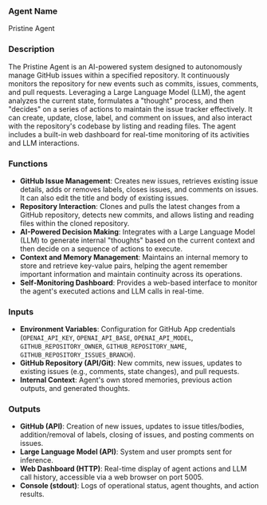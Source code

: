 ### Agent Name
Pristine Agent

### Description
The Pristine Agent is an AI-powered system designed to autonomously manage GitHub issues within a specified repository. It continuously monitors the repository for new events such as commits, issues, comments, and pull requests. Leveraging a Large Language Model (LLM), the agent analyzes the current state, formulates a "thought" process, and then "decides" on a series of actions to maintain the issue tracker effectively. It can create, update, close, label, and comment on issues, and also interact with the repository's codebase by listing and reading files. The agent includes a built-in web dashboard for real-time monitoring of its activities and LLM interactions.

### Functions
*   **GitHub Issue Management**: Creates new issues, retrieves existing issue details, adds or removes labels, closes issues, and comments on issues. It can also edit the title and body of existing issues.
*   **Repository Interaction**: Clones and pulls the latest changes from a GitHub repository, detects new commits, and allows listing and reading files within the cloned repository.
*   **AI-Powered Decision Making**: Integrates with a Large Language Model (LLM) to generate internal "thoughts" based on the current context and then decide on a sequence of actions to execute.
*   **Context and Memory Management**: Maintains an internal memory to store and retrieve key-value pairs, helping the agent remember important information and maintain continuity across its operations.
*   **Self-Monitoring Dashboard**: Provides a web-based interface to monitor the agent's executed actions and LLM calls in real-time.

### Inputs
*   **Environment Variables**: Configuration for GitHub App credentials (`OPENAI_API_KEY`, `OPENAI_API_BASE`, `OPENAI_API_MODEL`, `GITHUB_REPOSITORY_OWNER`, `GITHUB_REPOSITORY_NAME`, `GITHUB_REPOSITORY_ISSUES_BRANCH`).
*   **GitHub Repository (API/Git)**: New commits, new issues, updates to existing issues (e.g., comments, state changes), and pull requests.
*   **Internal Context**: Agent's own stored memories, previous action outputs, and generated thoughts.

### Outputs
*   **GitHub (API)**: Creation of new issues, updates to issue titles/bodies, addition/removal of labels, closing of issues, and posting comments on issues.
*   **Large Language Model (API)**: System and user prompts sent for inference.
*   **Web Dashboard (HTTP)**: Real-time display of agent actions and LLM call history, accessible via a web browser on port 5005.
*   **Console (stdout)**: Logs of operational status, agent thoughts, and action results.